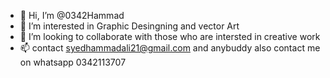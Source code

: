 - 👋 Hi, I’m @0342Hammad
- 👀 I’m interested in Graphic Desingning and vector Art
- 💞️ I’m looking to collaborate with those who are intersted in creative work
- 📫 contact syedhammadali21@gmail.com and anybuddy also contact me on whatsapp 0342113707
